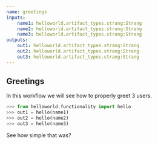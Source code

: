 ```yaml
---
name: greetings
inputs:
    name1: helloworld.artifact_types.strang:Strang
    name2: helloworld.artifact_types.strang:Strang
    name3: helloworld.artifact_types.strang:Strang
outputs:
    out1: helloworld.artifact_types.strang:Strang
    out2: helloworld.artifact_types.strang:Strang
    out3: helloworld.artifact_types.strang:Strang
---
```

## Greetings

In this workflow we will see how to properly greet 3 users.

```python
>>> from helloworld.functionality import hello
>>> out1 = hello(name1)
>>> out2 = hello(name2)
>>> out3 = hello(name3)
```

See how simple that was?
